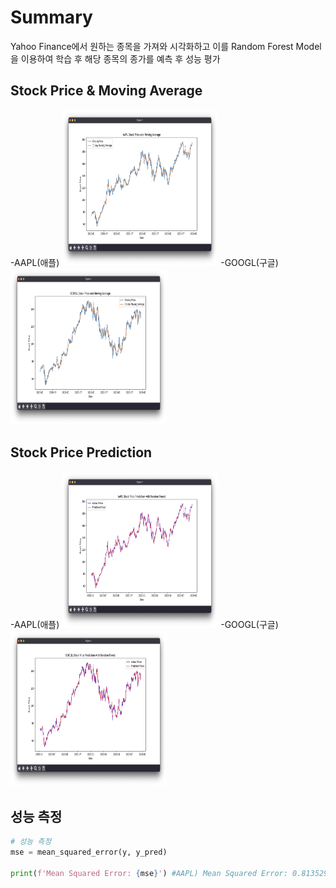 # Summary
Yahoo Finance에서 원하는 종목을 가져와 시각화하고 이를 Random Forest Model을 이용하여 학습 후 해당 종목의 종가를 예측 후 성능 평가

## Stock Price & Moving Average
-AAPL(애플)
  <img src='./Example/Stock Price & Moving Average.png' width='250px' height='250px'/>
-GOOGL(구글)
  <img src='./Example/GOOGL_1.png' width='250px' height='250px'/>

## Stock Price Prediction
-AAPL(애플)
  <img src='./Example/Stock Price Prediction.png' width='250px' height='250px'/>
-GOOGL(구글)
  <img src='./Example/GOOGL_2.png' width='250px' height='250px'/>

## 성능 측정
```python
# 성능 측정
mse = mean_squared_error(y, y_pred)

print(f'Mean Squared Error: {mse}') #AAPL) Mean Squared Error: 0.8135291959313535, GOOGL) Mean Squared Error: 0.5624618902569566
```
